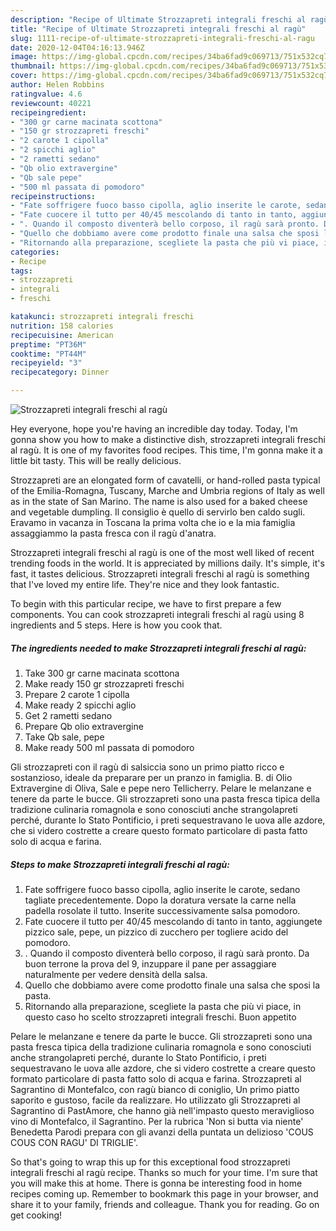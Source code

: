 ```yaml
---
description: "Recipe of Ultimate Strozzapreti integrali freschi al ragù"
title: "Recipe of Ultimate Strozzapreti integrali freschi al ragù"
slug: 1111-recipe-of-ultimate-strozzapreti-integrali-freschi-al-ragu
date: 2020-12-04T04:16:13.946Z
image: https://img-global.cpcdn.com/recipes/34ba6fad9c069713/751x532cq70/strozzapreti-integrali-freschi-al-ragu-recipe-main-photo.jpg
thumbnail: https://img-global.cpcdn.com/recipes/34ba6fad9c069713/751x532cq70/strozzapreti-integrali-freschi-al-ragu-recipe-main-photo.jpg
cover: https://img-global.cpcdn.com/recipes/34ba6fad9c069713/751x532cq70/strozzapreti-integrali-freschi-al-ragu-recipe-main-photo.jpg
author: Helen Robbins
ratingvalue: 4.6
reviewcount: 40221
recipeingredient:
- "300 gr carne macinata scottona"
- "150 gr strozzapreti freschi"
- "2 carote 1 cipolla"
- "2 spicchi aglio"
- "2 rametti sedano"
- "Qb olio extravergine"
- "Qb sale pepe"
- "500 ml passata di pomodoro"
recipeinstructions:
- "Fate soffrigere fuoco basso cipolla, aglio inserite le carote, sedano tagliate precedentemente. Dopo la doratura versate la carne nella padella rosolate il tutto. Inserite successivamente salsa pomodoro."
- "Fate cuocere il tutto per 40/45 mescolando di tanto in tanto, aggiungete pizzico sale, pepe, un pizzico di zucchero per togliere acido del pomodoro."
- ". Quando il composto diventerà bello corposo, il ragù sarà pronto. Da buon terrone la prova del 9, inzuppare il pane per assaggiare naturalmente per vedere densità della salsa."
- "Quello che dobbiamo avere come prodotto finale una salsa che sposi la pasta."
- "Ritornando alla preparazione, scegliete la pasta che più vi piace, in questo caso ho scelto strozzapreti integrali freschi. Buon appetito"
categories:
- Recipe
tags:
- strozzapreti
- integrali
- freschi

katakunci: strozzapreti integrali freschi 
nutrition: 158 calories
recipecuisine: American
preptime: "PT36M"
cooktime: "PT44M"
recipeyield: "3"
recipecategory: Dinner

---
```



![Strozzapreti integrali freschi al ragù](https://img-global.cpcdn.com/recipes/34ba6fad9c069713/751x532cq70/strozzapreti-integrali-freschi-al-ragu-recipe-main-photo.jpg)

Hey everyone, hope you're having an incredible day today. Today, I'm gonna show you how to make a distinctive dish, strozzapreti integrali freschi al ragù. It is one of my favorites food recipes. This time, I'm gonna make it a little bit tasty. This will be really delicious.

Strozzapreti are an elongated form of cavatelli, or hand-rolled pasta typical of the Emilia-Romagna, Tuscany, Marche and Umbria regions of Italy as well as in the state of San Marino. The name is also used for a baked cheese and vegetable dumpling. Il consiglio è quello di servirlo ben caldo sugli. Eravamo in vacanza in Toscana la prima volta che io e la mia famiglia assaggiammo la pasta fresca con il ragù d&#39;anatra.

Strozzapreti integrali freschi al ragù is one of the most well liked of recent trending foods in the world. It is appreciated by millions daily. It's simple, it's fast, it tastes delicious. Strozzapreti integrali freschi al ragù is something that I've loved my entire life. They're nice and they look fantastic.


To begin with this particular recipe, we have to first prepare a few components. You can cook strozzapreti integrali freschi al ragù using 8 ingredients and 5 steps. Here is how you cook that.

<!--inarticleads1-->

##### The ingredients needed to make Strozzapreti integrali freschi al ragù:

1. Take 300 gr carne macinata scottona
1. Make ready 150 gr strozzapreti freschi
1. Prepare 2 carote 1 cipolla
1. Make ready 2 spicchi aglio
1. Get 2 rametti sedano
1. Prepare Qb olio extravergine
1. Take Qb sale, pepe
1. Make ready 500 ml passata di pomodoro


Gli strozzapreti con il ragù di salsiccia sono un primo piatto ricco e sostanzioso, ideale da preparare per un pranzo in famiglia. B. di Olio Extravergine di Oliva, Sale e pepe nero Tellicherry. Pelare le melanzane e tenere da parte le bucce. Gli strozzapreti sono una pasta fresca tipica della tradizione culinaria romagnola e sono conosciuti anche strangolapreti perché, durante lo Stato Pontificio, i preti sequestravano le uova alle azdore, che si videro costrette a creare questo formato particolare di pasta fatto solo di acqua e farina. 

<!--inarticleads2-->

##### Steps to make Strozzapreti integrali freschi al ragù:

1. Fate soffrigere fuoco basso cipolla, aglio inserite le carote, sedano tagliate precedentemente. Dopo la doratura versate la carne nella padella rosolate il tutto. Inserite successivamente salsa pomodoro.
1. Fate cuocere il tutto per 40/45 mescolando di tanto in tanto, aggiungete pizzico sale, pepe, un pizzico di zucchero per togliere acido del pomodoro.
1. . Quando il composto diventerà bello corposo, il ragù sarà pronto. Da buon terrone la prova del 9, inzuppare il pane per assaggiare naturalmente per vedere densità della salsa.
1. Quello che dobbiamo avere come prodotto finale una salsa che sposi la pasta.
1. Ritornando alla preparazione, scegliete la pasta che più vi piace, in questo caso ho scelto strozzapreti integrali freschi. Buon appetito


Pelare le melanzane e tenere da parte le bucce. Gli strozzapreti sono una pasta fresca tipica della tradizione culinaria romagnola e sono conosciuti anche strangolapreti perché, durante lo Stato Pontificio, i preti sequestravano le uova alle azdore, che si videro costrette a creare questo formato particolare di pasta fatto solo di acqua e farina. Strozzapreti al Sagrantino di Montefalco, con ragù bianco di coniglio, Un primo piatto saporito e gustoso, facile da realizzare. Ho utilizzato gli Strozzapreti al Sagrantino di PastAmore, che hanno già nell&#39;impasto questo meraviglioso vino di Montefalco, il Sagrantino. Per la rubrica &#39;Non si butta via niente&#39; Benedetta Parodi prepara con gli avanzi della puntata un delizioso &#39;COUS COUS CON RAGU&#39; DI TRIGLIE&#39;. 

So that's going to wrap this up for this exceptional food strozzapreti integrali freschi al ragù recipe. Thanks so much for your time. I'm sure that you will make this at home. There is gonna be interesting food in home recipes coming up. Remember to bookmark this page in your browser, and share it to your family, friends and colleague. Thank you for reading. Go on get cooking!
